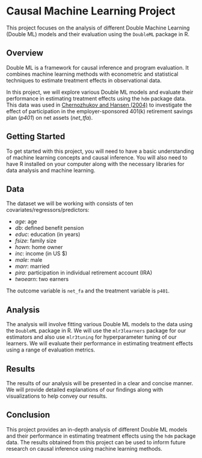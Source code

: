 # Causal Machine Learning Project

This project focuses on the analysis of different Double Machine Learning (Double ML) models and their evaluation using the `DoubleML` package in R.

## Overview

Double ML is a framework for causal inference and program evaluation. It combines machine learning methods with econometric and statistical techniques to estimate treatment effects in observational data.

In this project, we will explore various Double ML models and evaluate their performance in estimating treatment effects using the `hdm` package data. This data was used in [Chernozhukov and Hansen (2004)](https://direct.mit.edu/rest/article/86/3/735/57586/The-Effects-of-401-K-Participation-on-the-Wealth) to investigate the effect of participation in the employer-sponsored 401(k) retirement savings plan (*p401*) on net assets (*net_tfa*).

## Getting Started

To get started with this project, you will need to have a basic understanding of machine learning concepts and causal inference. You will also need to have R installed on your computer along with the necessary libraries for data analysis and machine learning.

## Data

The dataset we will be working with consists of ten covariates/regressors/predictors:

- *age*: age
- *db*: defined benefit pension
- *educ*: education (in years)
- *fsize*: family size
- *hown*: home owner
- *inc*: income (in US $)
- *male*: male
- *marr*: married
- *pira*: participation in individual retirement account (IRA)
- *twoearn*: two earners

The outcome variable is `net_fa` and the treatment variable is `p401`.

## Analysis

The analysis will involve fitting various Double ML models to the data using the `DoubleML` package in R. We will use the `mlr3learners` package for our estimators and also use `mlr3tuning` for hyperparameter tuning of our learners. We will evaluate their performance in estimating treatment effects using a range of evaluation metrics.

## Results

The results of our analysis will be presented in a clear and concise manner. We will provide detailed explanations of our findings along with visualizations to help convey our results.

## Conclusion

This project provides an in-depth analysis of different Double ML models and their performance in estimating treatment effects using the `hdm` package data. The results obtained from this project can be used to inform future research on causal inference using machine learning methods.